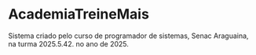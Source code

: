 # AcademiaTreineMais
Sistema criado pelo curso de programador de sistemas, Senac Araguaina, na turma 2025.5.42. no ano de 2025.
